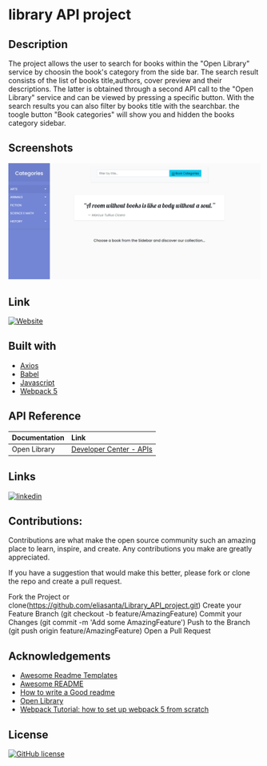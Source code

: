 # library API project

## Description

The project allows the user to search for books within the "Open Library" service by choosin the book's category from the side bar. The search result consists of the list of books title,authors, cover preview and their descriptions. The latter is obtained through a second API call to the "Open Library" service and can be viewed by pressing a specific button.
With the search results you can also filter by books title with the searchbar.
the toogle button "Book categories" will show you and hidden the books category sidebar.


## Screenshots

![App Screenshot](/src/img/Screenshot_library_API_project.png)


## Link

[![Website](https://img.shields.io/website?style=for-the-badge&up_message=CLICK%20ME%21&url=https%3A%2F%2Flijo-book-search-project.netlify.app%2F)](https://elia-library-project.netlify.app)

## Built with
- [Axios](https://github.com/axios/axios)
- [Babel](https://babeljs.io/setup#installation)
- [Javascript](https://developer.mozilla.org/en-US/docs/Web/JavaScript?retiredLocale=it)
- [Webpack 5](https://webpack.js.org/blog/2020-10-10-webpack-5-release/)

## API Reference

| Documentation | Link                                                               |
| :------------ | :----------------------------------------------------------------- |
| Open Library  | [Developer Center - APIs ](https://openlibrary.org/developers/api) |

 

## Links

[![linkedin](https://img.shields.io/badge/linkedin-0A66C2?style=for-the-badge&logo=linkedin&logoColor=white)](https://www.linkedin.com/in/elia-santagiuliana-b10323143/)

## Contributions:

Contributions are what make the open source community such an amazing place to learn, inspire, and create. Any contributions you make are greatly appreciated.

If you have a suggestion that would make this better, please fork or clone the repo and create a pull request.

Fork the Project or clone(https://github.com/eliasanta/Library_API_project.git)
Create your Feature Branch (git checkout -b feature/AmazingFeature)
Commit your Changes (git commit -m 'Add some AmazingFeature')
Push to the Branch (git push origin feature/AmazingFeature)
Open a Pull Request

## Acknowledgements
 - [Awesome Readme Templates](https://awesomeopensource.com/project/elangosundar/awesome-README-templates)
 - [Awesome README](https://github.com/matiassingers/awesome-readme)
 - [How to write a Good readme](https://bulldogjob.com/news/449-how-to-write-a-good-readme-for-your-github-project)
 - [Open Library](https://openlibrary.org/)
 - [Webpack Tutorial: how to set up webpack 5 from scratch](https://www.taniarascia.com/how-to-use-webpack)


## License

[![GitHub license](https://img.shields.io/github/license/lijo-belardi/books-search-project?style=for-the-badge)](https://github.com/eliasanta/Library_API_project/blob/main/LICENSE)


